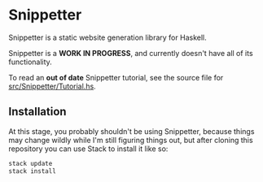 # Snippetter

Snippetter is a static website generation library for Haskell.

Snippetter is a **WORK IN PROGRESS**, and currently doesn't have all of its
functionality.

To read an **out of date** Snippetter tutorial, see the source file for
[src/Snippetter/Tutorial.hs](Snippetter.Tutorial).

## Installation

At this stage, you probably shouldn't be using Snippetter, because things may
change wildly while I'm still figuring things out, but after cloning this
repository you can use Stack to install it like so:

```sh
stack update
stack install
```
